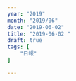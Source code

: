 ```yaml
---
year: "2019"
month: "2019/06"
date: "2019-06-02"
title: "2019-06-02 "
draft: true
tags: [
    "日報"
]

---
```


